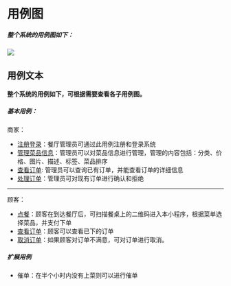# 用例图
##### 整个系统的用例图如下：
![](https://github.com/uml163/UML/blob/master/pictures/用例图.png)
## 用例文本
#### 整个系统的用例如下，可根据需要查看各子用例图。
##### **基本用例：**
商家：
* [注册登录](report/documents/UsercaseDiagram/注册登录.md)：餐厅管理员可通过此用例注册和登录系统
* [管理菜品信息](https://github.com/uml163/UML/blob/master/report/documents/UsercaseDiagram/管理菜品信息.md)：管理员可以对菜品信息进行管理，管理的内容包括：分类、价格、图片、描述、标签、菜品排序
* [查看订单](https://github.com/uml163/UML/blob/master/report/documents/Usercase%20Diagram/%E7%AE%A1%E7%90%86%E5%91%98%E6%9F%A5%E7%9C%8B%E8%AE%A2%E5%8D%95.md): 管理员可以查询已有订单，并能查看订单的详细信息
* [处理订单](https://github.com/uml163/UML/blob/master/pictures/%E7%AE%A1%E7%90%86%E5%91%98%E5%A4%84%E7%90%86%E8%AE%A2%E5%8D%95.png)：管理员可对现有订单进行确认和拒绝
***
顾客：
* [点餐](https://github.com/uml163/UML/blob/master/pictures/%E7%82%B9%E9%A4%90.png)：顾客在到达餐厅后，可扫描餐桌上的二维码进入本小程序，根据菜单选择菜品，并支付下单
* [查看订单]()：顾客可以查看已下的订单
* [取消订单]()：如果顾客对订单不满意，可对订单进行取消。

##### **扩展用例**
* 催单：在半个小时内没有上菜则可以进行催单
